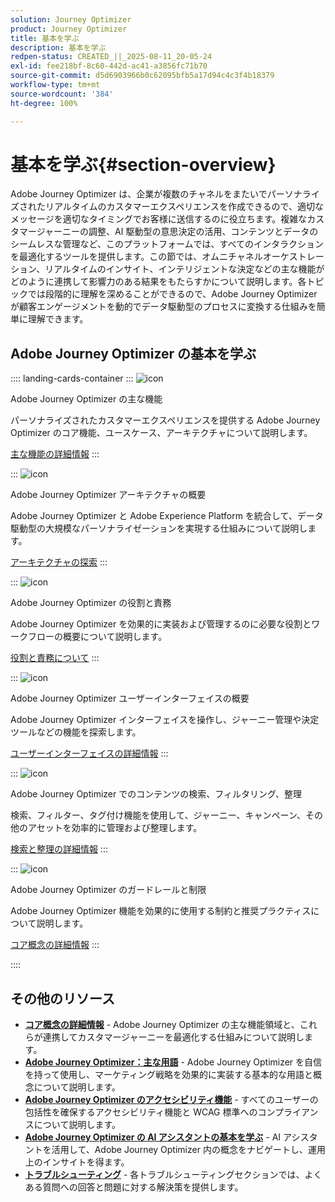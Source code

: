 ```yaml
---
solution: Journey Optimizer
product: Journey Optimizer
title: 基本を学ぶ
description: 基本を学ぶ
redpen-status: CREATED_||_2025-08-11_20-05-24
exl-id: fee218bf-8c60-442d-ac41-a3856fc71b70
source-git-commit: d5d6903966b0c62095bfb5a17d94c4c3f4b18379
workflow-type: tm+mt
source-wordcount: '384'
ht-degree: 100%

---
```


# 基本を学ぶ{#section-overview}

Adobe Journey Optimizer は、企業が複数のチャネルをまたいでパーソナライズされたリアルタイムのカスタマーエクスペリエンスを作成できるので、適切なメッセージを適切なタイミングでお客様に送信するのに役立ちます。複雑なカスタマージャーニーの調整、AI 駆動型の意思決定の活用、コンテンツとデータのシームレスな管理など、このプラットフォームでは、すべてのインタラクションを最適化するツールを提供します。この節では、オムニチャネルオーケストレーション、リアルタイムのインサイト、インテリジェントな決定などの主な機能がどのように連携して影響力のある結果をもたらすかについて説明します。各トピックでは段階的に理解を深めることができるので、Adobe Journey Optimizer が顧客エンゲージメントを動的でデータ駆動型のプロセスに変換する仕組みを簡単に理解できます。

## Adobe Journey Optimizer の基本を学ぶ

:::: landing-cards-container
:::
![icon](https://cdn.experienceleague.adobe.com/icons/book.svg?lang=ja)

Adobe Journey Optimizer の主な機能

パーソナライズされたカスタマーエクスペリエンスを提供する Adobe Journey Optimizer のコア機能、ユースケース、アーキテクチャについて説明します。

[主な機能の詳細情報](../using/start/get-started.md)
:::

:::
![icon](https://cdn.experienceleague.adobe.com/icons/code-branch.svg?lang=ja)

Adobe Journey Optimizer アーキテクチャの概要

Adobe Journey Optimizer と Adobe Experience Platform を統合して、データ駆動型の大規模なパーソナライゼーションを実現する仕組みについて説明します。

[アーキテクチャの探索](../using/start/architecture-concepts-redpen.md)
:::

:::
![icon](https://cdn.experienceleague.adobe.com/icons/list-check.svg?lang=ja)

Adobe Journey Optimizer の役割と責務

Adobe Journey Optimizer を効果的に実装および管理するのに必要な役割とワークフローの概要について説明します。

[役割と責務について](../using/start/quick-start.md)
:::

:::
![icon](https://cdn.experienceleague.adobe.com/icons/gear.svg?lang=ja)

Adobe Journey Optimizer ユーザーインターフェイスの概要

Adobe Journey Optimizer インターフェイスを操作し、ジャーニー管理や決定ツールなどの機能を探索します。

[ユーザーインターフェイスの詳細情報](../using/start/user-interface.md)
:::

:::
![icon](https://cdn.experienceleague.adobe.com/icons/circle-play.svg?lang=ja)

Adobe Journey Optimizer でのコンテンツの検索、フィルタリング、整理

検索、フィルター、タグ付け機能を使用して、ジャーニー、キャンペーン、その他のアセットを効率的に管理および整理します。

[検索と整理の詳細情報](../using/start/search-filter-categorize.md)
:::

:::
![icon](https://cdn.experienceleague.adobe.com/icons/puzzle-piece.svg?lang=ja)

Adobe Journey Optimizer のガードレールと制限

Adobe Journey Optimizer 機能を効果的に使用する制約と推奨プラクティスについて説明します。

[コア概念の詳細情報](../using/start/guardrails.md)
:::

::::


## その他のリソース

- **[コア概念の詳細情報](../using/start/functional-areas-redpen.md)** - Adobe Journey Optimizer の主な機能領域と、これらが連携してカスタマージャーニーを最適化する仕組みについて説明します。
- **[Adobe Journey Optimizer：主な用語](../using/start/terminology-md-redpen.md)** - Adobe Journey Optimizer を自信を持って使用し、マーケティング戦略を効果的に実装する基本的な用語と概念について説明します。
- **[Adobe Journey Optimizer のアクセシビリティ機能](../using/start/accessibility.md)** - すべてのユーザーの包括性を確保するアクセシビリティ機能と WCAG 標準へのコンプライアンスについて説明します。
- **[Adobe Journey Optimizer の AI アシスタントの基本を学ぶ](../using/start/ai-assistant.md)** - AI アシスタントを活用して、Adobe Journey Optimizer 内の概念をナビゲートし、運用上のインサイトを得ます。
- **[トラブルシューティング](../using/start/troubleshooting.md)** - 各トラブルシューティングセクションでは、よくある質問への回答と問題に対する解決策を提供します。

